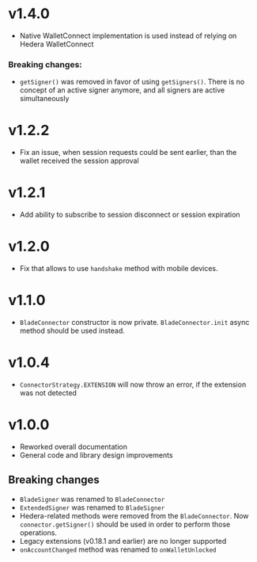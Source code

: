 # v1.4.0
- Native WalletConnect implementation is used instead of relying on Hedera WalletConnect

### Breaking changes:
- `getSigner()` was removed in favor of using `getSigners()`. There is no concept of an active signer anymore, and all signers are active simultaneously 

# v1.2.2
- Fix an issue, when session requests could be sent earlier, than the wallet received the session approval 

# v1.2.1
- Add ability to subscribe to session disconnect or session expiration

# v1.2.0
- Fix that allows to use `handshake` method with mobile devices.

# v1.1.0
- `BladeConnector` constructor is now private. `BladeConnector.init` async method should be used instead.

# v1.0.4
- `ConnectorStrategy.EXTENSION` will now throw an error, if the extension was not detected

# v1.0.0
- Reworked overall documentation
- General code and library design improvements

## Breaking changes
- `BladeSigner` was renamed to `BladeConnector`
- `ExtendedSigner` was renamed to `BladeSigner`
- Hedera-related methods were removed from the `BladeConnector`. Now `connector.getSigner()` should be used in order to perform those operations.
- Legacy extensions (v0.18.1 and earlier) are no longer supported
- `onAccountChanged` method was renamed to `onWalletUnlocked`
